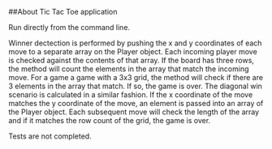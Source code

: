 ##About
Tic Tac Toe application

Run directly from the command line.

Winner dectection is performed by pushing the x and y coordinates of each move to a separate array on the Player object. Each incoming player move is checked against the contents of that array. If the board has three rows, the method will count the elements in the array that match the incoming move. For a game a game with a 3x3 grid, the method will check if there are 3 elements in the array that match. If so, the game is over. The diagonal win scenario is calculated in a similar fashion. If the x coordinate of the move matches the y coordinate of the move, an element is passed into an array of the Player object. Each subsequent move will check the length of the array and if it matches the row count of the grid, the game is over.

Tests are not completed.